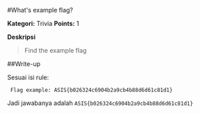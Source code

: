 #What's example flag?

**Kategori:** Trivia
**Points:** 1


**Deskripsi**
> Find the example flag

##Write-up

Sesuai isi rule:

     Flag example: ASIS{b026324c6904b2a9cb4b88d6d61c81d1}

Jadi jawabanya adalah `ASIS{b026324c6904b2a9cb4b88d6d61c81d1}`

